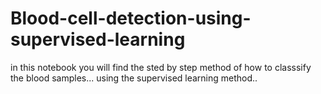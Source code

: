 # Blood-cell-detection-using-supervised-learning
in this notebook you will find the sted by step method of how  to classsify the blood samples... using the supervised learning method..
